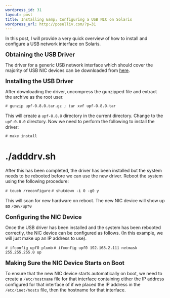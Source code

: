 ```yaml
--- 
wordpress_id: 31
layout: post
title: Installing &amp; Configuring a USB NIC on Solaris
wordpress_url: http://posulliv.com/?p=31
---
```

In this post, I will provide a very quick overview of how to install and configure a USB network interface on Solaris.

<span style="font-size:130%;"><span style="font-weight: bold;">Obtaining the USB Driver</span></span>

The driver for a generic USB network interface which should cover the majority of USB NIC devices can be downloaded from <a href="http://homepage2.nifty.com/mrym3/taiyodo/upf-0.8.0.tar.gz">here</a>.

<span style="font-size:130%;"><span style="font-weight: bold;">Installing the USB Driver</span></span>

After downloading the driver, uncompress the gunzipped file and extract the archive as the root user.

<span style="font-size:85%;"><span style="font-family: courier new;"># gunzip upf-0.8.0.tar.gz ; tar xvf upf-0.8.0.tar</span></span>

This will create a <span style="font-size:85%;"><span style="font-family: courier new;">upf-0.8.0</span></span> directory in the current directory. Change to the <span style="font-size:85%;"><span style="font-family: courier new;">upf-0.8.0</span></span> directory. Now we need to perform the following to install the driver:

<span style="font-size: 85%; font-family: courier new;"># make install
# ./adddrv.sh</span>

After this has been completed, the driver has been installed but the system needs to be rebooted before we can use the new driver. Reboot the system using the following procedure:

<span style="font-size:85%;"><span style="font-family: courier new;"># touch /reconfigure</span>
<span style="font-family: courier new;"> # shutdown -i 0 -g0 y</span></span>

This will scan for new hardware on reboot. The new NIC device will show up as <span style="font-size:85%;"><span style="font-family: courier new;">/dev/upf0</span></span>

<span style="font-size:130%;"><span style="font-weight: bold;">Configuring the NIC Device</span></span>

Once the USB driver has been installed and the system has been rebooted correctly, the NIC device can be configured as follows. (In this example, we will just make up an IP address to use).

<span style="font-size:85%;"><span style="font-family: courier new;"># ifconfig upf0 plumb</span>
<span style="font-family: courier new;"> # ifconfig upf0 192.168.2.111 netmask 255.255.255.0 up</span></span>

<span style="font-size:130%;"><span style="font-weight: bold;">Making Sure the NIC Device Starts on Boot</span></span>

To ensure that the new NIC device starts automatically on boot, we need to create a <span style="font-size:85%;"><span style="font-family: courier new;">/etc/hostname</span></span> file for that interface containing either the IP address configured for that interface of if we placed the IP address in the <span style="font-size:85%;"><span style="font-family: courier new;">/etc/inet/hosts</span></span> file, then the hostname for that interface.
